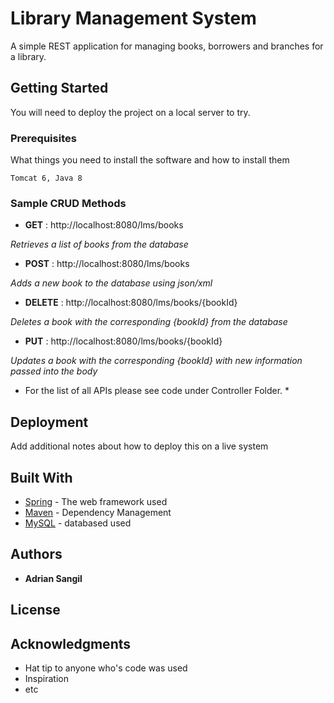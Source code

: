 # Library Management System

A simple REST application for managing books, borrowers and branches for a library.

## Getting Started

You will need to deploy the project on a local server to try.

### Prerequisites

What things you need to install the software and how to install them

```
Tomcat 6, Java 8
```

### Sample CRUD Methods



* **GET** : http://localhost:8080/lms/books

 *Retrieves a list of books from the database*
 
* **POST** : http://localhost:8080/lms/books

 *Adds a new book to the database using json/xml*

* **DELETE** : http://localhost:8080/lms/books/{bookId}

 *Deletes a book with the corresponding {bookId} from the database*

* **PUT** : http://localhost:8080/lms/books/{bookId}

 *Updates a book with the corresponding {bookId} with new information passed into the body*



* For the list of all APIs please see code under Controller Folder. *


## Deployment

Add additional notes about how to deploy this on a live system

## Built With

* [Spring](https://spring.io/) - The web framework used
* [Maven](https://maven.apache.org/) - Dependency Management
* [MySQL](https://www.mysql.com/) - databased used

## Authors

* **Adrian Sangil**


## License



## Acknowledgments

* Hat tip to anyone who's code was used
* Inspiration
* etc
